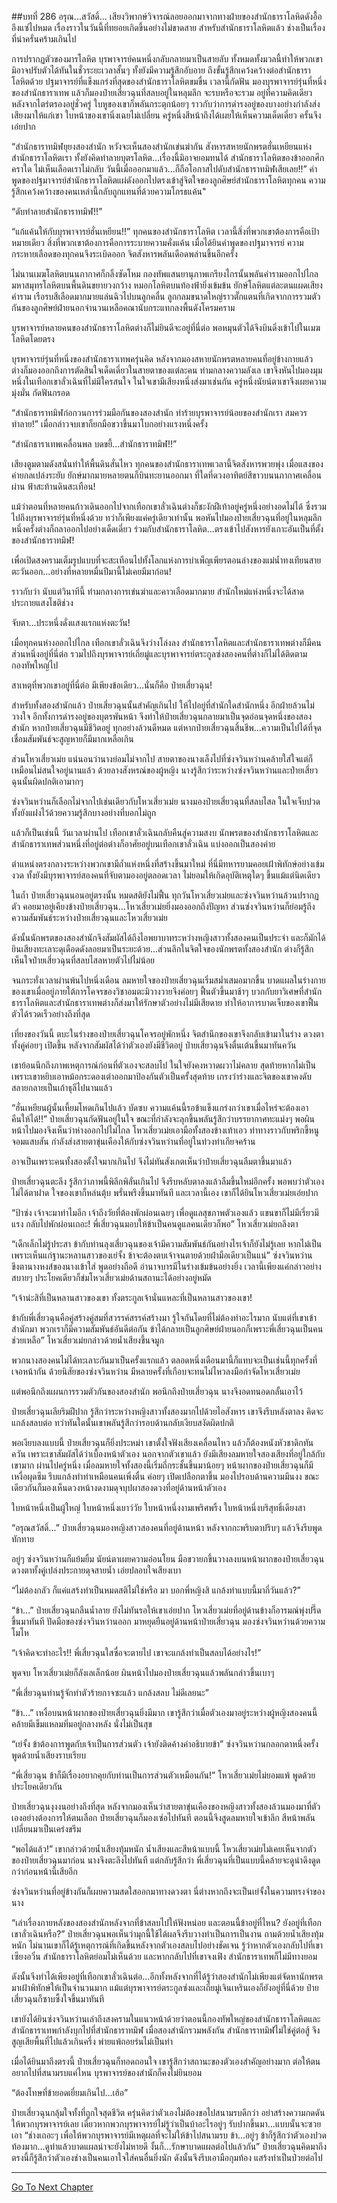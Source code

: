##บทที่ 286 อรุณ...สวัสดิ์...
เสียงวิพากษ์วิจารณ์ลอยออกมาจากทางฝ่ายของสำนักธาราโลหิตดังอื้ออึงแซ่ไปหมด เรื่องราวในวันนี้ที่ทยอยเกิดขึ้นอย่างไม่ขาดสาย สำหรับสำนักธาราโลหิตแล้ว ช่างเป็นเรื่องที่น่าครั่นคร้ามเกินไป

การปรากฏตัวของมารโลหิต บุรพาจารย์คนหนึ่งกลับกลายมาเป็นสายลับ ทั้งหมดทั้งมวลนี้ทำให้พวกเขามิอาจปรับตัวได้ทันในชั่วระยะเวลาสั้นๆ ทั้งยังมีความรู้สึกอับอาย ถึงขั้นรู้สึกเคว้งคว้างต่อสำนักธาราโลหิตด้วย
ปฐมาจารย์ที่แข็งแกร่งที่สุดของสำนักธาราโลหิตขมขื่น เวลานี้กัดฟัน มองบุรพาจารย์รุ่นที่หนึ่งของสำนักธาราเทพ แล้วก็มองป๋ายเสี่ยวฉุนที่สลบอยู่ในหลุมลึก จะรบหรือจะรวม อยู่ที่ความคิดเดียว หลังจากไตร่ตรองอยู่ชั่วครู่ ใบหูของเขาก็พลันกระตุกน้อยๆ ราวกับว่าการดำรงอยู่ของบางอย่างกำลังส่งเสียงมาให้แก่เขา ใบหน้าของเขานิ่งเฉยไม่เปลี่ยน ครู่หนึ่งสีหน้าถึงได้เผยให้เห็นความเด็ดเดี่ยว ครั้นจึงเอ่ยปาก

“สำนักธาราทมิฬยุยงสองสำนัก หวังจะเห็นสองสำนักเข่นฆ่ากัน สังหารสหายนักพรตฮั่นเหยียนแห่งสำนักธาราโลหิตเรา ทั้งยังคิดทำลายบุตรโลหิต...เรื่องนี้มิอาจยอมทนได้ สำนักธาราโลหิตของข้าออกศึกคราใด ไม่เห็นเลือดเราไม่กลับ วันนี้เมื่อออกมาแล้ว...ก็ถือโอกาสไปดับสำนักธาราทมิฬเสียเลย!!” คำพูดของปฐมาจารย์สำนักธาราโลหิตแผ่ดังออกไปตรงเข้าสู่จิตใจของลูกศิษย์สำนักธาราโลหิตทุกคน ความรู้สึกเคว้งคว้างของคนเหล่านี้กลับถูกแทนที่ด้วยความโกรธแค้น"

“ดับทำลายสำนักธาราทมิฬ!!”

“แก้แค้นให้กับบุรพาจารย์ฮั่นเหยียน!!” ทุกคนของสำนักธาราโลหิต เวลานี้สิ่งที่พวกเขาต้องการคือเป้าหมายเดียว สิ่งที่พวกเขาต้องการคือการระบายความคั่งแค้น เมื่อได้ยินคำพูดของปฐมาจารย์ ความกระหายเลือดของทุกคนจึงระเบิดออก จิตสังหารพลันเดือดพล่านขึ้นอีกครั้ง

ไม่นานเมฆโลหิตบนนภากาศก็กลิ้งซัดโหม กองทัพแสนยานุภาพเกรียงไกรนั้นพลันคำรามออกไปไกล มหาสมุทรโลหิตบนพื้นดินขยายวงกว้าง หมอกโลหิตบนท้องฟ้ายิ่งเข้มข้น ยักษ์โลหิตแต่ละตนแผดเสียงคำราม เรือรบสีเลือดมากมายแล่นฉิวไปบนลูกคลื่น ลูกกลมขนาดใหญ่ราวตั๊กแตนที่เกิดจากการรวมตัวกันของลูกศิษย์ฝ่ายนอกจำนวนเหลือคณานับกระแทกลงพื้นดังโครมคราม

บุรพาจารย์หลายคนของสำนักธาราโลหิตต่างก็ไม่ยินดีจะอยู่ที่นี่ต่อ พอหมุนตัวได้จึงบินดิ่งเข้าไปในเมฆโลหิตโดยตรง

บุรพาจารย์รุ่นที่หนึ่งของสำนักธาราเทพครุ่นคิด หลังจากมองสหายนักพรตหลายคนที่อยู่ข้างกายแล้ว ต่างก็มองออกถึงการตัดสินใจเด็ดเดี่ยวในสายตาของแต่ละคน ท่ามกลางความลังเล เขาจึงหันไปมองมุมหนึ่งในเทือกเขาลั่วเฉินที่ไม่มีใครสนใจ ในใจเขามีเสียงหนึ่งส่งมาเช่นกัน ครู่หนึ่งนัยน์ตาเขาจึงเผยความมุ่งมั่น กัดฟันกรอด

“สำนักธาราทมิฬก่อกวนการร่วมมือกันของสองสำนัก ทำร้ายบุรพาจารย์น้อยของสำนักเรา สมควรทำลาย!” เมื่อกล่าวจบเขาก็ยกมือขวาขึ้นมาโบกอย่างแรงหนึ่งครั้ง

“สำนักธาราเทพเคลื่อนพล บดขยี้...สำนักธาราทมิฬ!!”

เสียงตูมตามดังสนั่นทำให้พื้นดินสั่นไหว ทุกคนของสำนักธาราเทพเวลานี้จิตสังหารพวยพุ่ง เมื่อแสงของค่ายกลเปล่งระยับ ยักษ์มากมายหลายตนก็บินทะยานออกมา ที่ใดที่ดวงอาทิตย์สีขาวบนนภากาศเคลื่อนผ่าน ฟ้าสะท้านดินสะเทือน!

แม้ว่าตอนที่หลายคนก้าวเดินออกไปจากเทือกเขาลั่วเฉินต่างก็ชะงักฝีเท้าอยู่ครู่หนึ่งอย่างอดไม่ได้ ซึ่งรวมไปถึงบุรพาจารย์รุ่นที่หนึ่งด้วย ทว่าก็เพียงแค่ครู่เดียวเท่านั้น พอหันไปมองป๋ายเสี่ยวฉุนที่อยู่ในหลุมลึกหนึ่งครั้งต่างก็ถลาออกไปอย่างเด็ดเดี่ยว ร่วมกับสำนักธาราโลหิต...ตรงเข้าไปสังหารยังเกาะอันเป็นที่ตั้งของสำนักธาราทมิฬ!

เพื่อเปิดสงครามเต็มรูปแบบที่จะสะเทือนไปทั้งโลกแห่งการบำเพ็ญเพียรตอนล่างของแม่น้ำทงเทียนสายตะวันออก...อย่างที่หลายหมื่นปีมานี้ไม่เคยมีมาก่อน!

ราวกับว่า นับแต่วินาทีนี้ ท่ามกลางการเข่นฆ่าและคาวเลือดมากมาย สำนักใหม่แห่งหนึ่งจะได้สาดประกายแสงโชติช่วง

จับตา...ประหนึ่งดั่งแสงแรกแห่งตะวัน!

เมื่อทุกคนห่างออกไปไกล เทือกเขาลั่วเฉินจึงว่างโล่งลง สำนักธาราโลหิตและสำนักธาราเทพต่างก็มีคนส่วนหนึ่งอยู่ที่นี่ต่อ รวมไปถึงบุรพาจารย์เถี่ยมู่และบุรพาจารย์ตระกูลซ่งสองคนที่ต่างก็ไม่ได้ติดตามกองทัพใหญ่ไป

สาเหตุที่พวกเขาอยู่ที่นี่ต่อ มีเพียงข้อเดียว...นั่นก็คือ ป๋ายเสี่ยวฉุน!

สำหรับทั้งสองสำนักแล้ว ป๋ายเสี่ยวฉุนนั้นสำคัญเกินไป ให้ไปอยู่ที่สำนักใดสำนักหนึ่ง อีกฝ่ายล้วนไม่วางใจ อีกทั้งการดำรงอยู่ของบุตรพันหน้า จึงทำให้ป๋ายเสี่ยวฉุนกลายมาเป็นจุดอ่อนจุดหนึ่งของสองสำนัก หากป๋ายเสี่ยวฉุนมีชีวิตอยู่ ทุกอย่างล้วนดีหมด แต่หากป๋ายเสี่ยวฉุนสิ้นชีพ...ความเป็นไปได้ที่จุดเชื่อมสัมพันธ์จะสูญหายก็มีมากเหลือเกิน

ส่วนโหวเสี่ยวเม่ย แน่นอนว่านางย่อมไม่จากไป สายตาของนางเล็งไปที่ซ่งจวินหว่านคล้ายใส่ใจแต่ก็เหมือนไม่สนใจอยู่นานแล้ว ด้วยลางสังหรณ์ของผู้หญิง นางรู้สึกว่าระหว่างซ่งจวินหว่านและป๋ายเสี่ยวฉุนนั้นผิดปกติเอามากๆ

ซ่งจวินหว่านก็เลือกไม่จากไปเช่นเดียวกับโหวเสี่ยวเม่ย นางมองป๋ายเสี่ยวฉุนที่สลบไสล ในใจเจ็บปวดทั้งยังแฝงไว้ด้วยความรู้สึกบางอย่างที่บอกไม่ถูก

แล้วก็เป็นเช่นนี้ วันเวลาผ่านไป เทือกเขาลั่วเฉินกลับคืนสู่ความสงบ นักพรตของสำนักธาราโลหิตและสำนักธาราเทพส่วนหนึ่งที่อยู่ต่อต่างก็อาศัยอยู่บนเทือกเขาลั่วเฉิน แบ่งออกเป็นสองค่าย

ตำแหน่งตรงกลางระหว่างพวกเขามีถ้ำแห่งหนึ่งที่สร้างขึ้นมาใหม่ ที่นี่มีทหารยามคอยเฝ้าพิทักษ์อย่างเข้มงวด ทั้งยังมีบุรพาจารย์สองคนที่จับตามองอยู่ตลอดเวลา ไม่ยอมให้เกิดอุบัติเหตุใดๆ ขึ้นแม้แต่นิดเดียว

ในถ้ำ ป๋ายเสี่ยวฉุนนอนอยู่ตรงนั้น หมดสติยังไม่ฟื้น ทุกวันโหวเสี่ยวเม่ยและซ่งจวินหว่านล้วนปรากฏตัว คอยมาอยู่เคียงข้างป๋ายเสี่ยวฉุน...โหวเสี่ยวเม่ยยิ่งมองออกถึงปัญหา ส่วนซ่งจวินหว่านก็ย่อมรู้ถึงความสัมพันธ์ระหว่างป๋ายเสี่ยวฉุนและโหวเสี่ยวเม่ย

ดังนั้นนักพรตของสองสำนักจึงสัมผัสได้ถึงไอพยาบาทระหว่างหญิงสาวทั้งสองคนเป็นประจำ และก็มักได้ยินเสียงทะเลาะดุเดือดดังลอยมาเป็นระยะด้วย...ส่วนลึกในจิตใจของนักพรตทั้งสองสำนัก ต่างก็รู้สึกเห็นใจป๋ายเสี่ยวฉุนที่สลบไสลหายตัวไปไม่น้อย

จนกระทั่งเวลาผ่านพ้นไปหนึ่งเดือน ลมหายใจของป๋ายเสี่ยวฉุนเริ่มสม่ำเสมอมากขึ้น บาดแผลในร่างกายของเขาเมื่ออยู่ภายใต้การโคจรของวิชาอมตะมิวางวายจึงค่อยๆ ฟื้นตัวขึ้นมาช้าๆ บวกกับยาวิเศษที่สำนักธาราโลหิตและสำนักธาราเทพต่างก็ส่งมาให้รักษาตัวอย่างไม่มีเสียดาย ทำให้อาการบาดเจ็บของเขาฟื้นตัวได้รวดเร็วอย่างถึงที่สุด

เที่ยงของวันนี้ ตบะในร่างของป๋ายเสี่ยวฉุนโคจรอยู่พักหนึ่ง จิตสำนึกของเขาจึงกลับเข้ามาในร่าง ดวงตาทั้งคู่ค่อยๆ เปิดขึ้น หลังจากสัมผัสได้ว่าตัวเองยังมีชีวิตอยู่ ป๋ายเสี่ยวฉุนจึงตื่นเต้นขึ้นมาทันควัน

เขาย้อนนึกถึงภาพเหตุการณ์ก่อนที่ตัวเองจะสลบไป ในใจยังคงหวาดผวาไม่คลาย สุดท้ายหากไม่เป็นเพราะเขาหยิบเอาหม้อกระดองเต่าออกมาป้องกันตัวเป็นครั้งสุดท้าย เกรงว่าร่างและจิตของเขาคงดับสลายกลายเป็นเถ้าธุลีไปนานแล้ว

“ฮั่นเหยียนผู้นั้นเหี้ยมโหดเกินไปแล้ว บัดซบ ความแค้นนี้รอข้าแข็งแกร่งกว่าเขาเมื่อไหร่จะต้องเอาคืนให้ได้!!” ป๋ายเสี่ยวฉุนกัดฟันอยู่ในใจ ขณะที่กำลังจะลุกขึ้นพลันรู้สึกว่าบรรยากาศทะแม่งๆ พอผินหน้าไปมองจึงเห็นว่าห่างออกไปไม่ไกล โหวเสี่ยวเม่ยเอามือทั้งสองข้างเท้าเอว ท่าทางราวกับพริกขี้หนูจอมแสบสัน กำลังส่งสายตาขุ่นเคืองให้กับซ่งจวินหว่านที่อยู่ในท่วงท่าเกียจคร้าน

อาจเป็นเพราะคนทั้งสองตั้งใจมากเกินไป จึงไม่ทันสังเกตเห็นว่าป๋ายเสี่ยวฉุนลืมตาขึ้นมาแล้ว

ป๋ายเสี่ยวฉุนตะลึง รู้สึกว่าภาพนี้พิลึกพิลั่นเกินไป จึงรีบหลับตาลงแล้วลืมขึ้นใหม่อีกครั้ง พอพบว่าตัวเองไม่ได้ตาฝาด ใจของเขาก็หล่นตุ้บ พรั่นพรึงขึ้นมาทันที และเวลานี้เอง เขาก็ได้ยินโหวเสี่ยวเม่ยเอ่ยปาก

“ป้าซ่ง เจ้าจะมาทำไมอีก เจ้าถึงวัยที่ต้องพักผ่อนเฉยๆ เพื่อดูแลสุขภาพตัวเองแล้ว แขนขาก็ไม่มีเรี่ยวมีแรง กลับไปพักผ่อนเถอะ! พี่เสี่ยวฉุนมอบให้ข้าเป็นคนดูแลคนเดียวก็พอ” โหวเสี่ยวเม่ยถลึงตา

“เด็กเล็กไม่รู้ประสา ข้ากับท่านลุงเสี่ยวฉุนของเจ้ามีความสัมพันธ์กันอย่างไรเจ้าก็ยังไม่รู้เลย หากไม่เป็นเพราะเห็นแก่ฐานะหลานสาวของเย่จั้ง ข้าจะต้องตบเจ้าจนตายด้วยฝ่ามือเดียวเป็นแน่” ซ่งจวินหว่านขึงตานางหงส์ของนางเข้าใส่ พูดอย่างถือดี อำนาจบารมีในร่างเข้มข้นอย่างยิ่ง เวลานี้เพียงแค่กล่าวอย่างสบายๆ ประโยคเดียวก็ข่มโหวเสี่ยวเม่ยด้านสถานะได้อย่างอยู่หมัด

“เจ้าน่ะสิที่เป็นหลานสาวของเขา ทั้งตระกูลเจ้านั่นแหละที่เป็นหลานสาวของเขา!

ข้ากับพี่เสี่ยวฉุนคือคู่สร้างคู่สมที่สวรรค์สรรค์สร้างมา รู้ใจกันโดยที่ไม่ต้องทำอะไรมาก นับแต่ที่เขาเข้าสำนักมา พวกเราก็มีความสัมพันธ์อันดีต่อกัน ข้าได้กลายเป็นลูกศิษย์ฝ่ายนอกก็เพราะพี่เสี่ยวฉุนเป็นคนช่วยเหลือ” โหวเสี่ยวเม่ยกล่าวด้วยน้ำเสียงขึ้นจมูก

พวกนางสองคนไม่ได้ทะเลาะกันมาเป็นครั้งแรกแล้ว ตลอดหนึ่งเดือนมานี้ก็แทบจะเป็นเช่นนี้ทุกครั้งที่เจอหน้ากัน ด้วยนิสัยของซ่งจวินหว่าน มีหลายครั้งที่เกือบจะทนไม่ไหวลงมือกำจัดโหวเสี่ยวเม่ย

แต่พอนึกถึงแผนการรวมตัวกันของสองสำนัก พอนึกถึงป๋ายเสี่ยวฉุน นางจึงอดทนอดกลั้นเอาไว้

ป๋ายเสี่ยวฉุนเลียริมฝีปาก รู้สึกว่าระหว่างหญิงสาวทั้งสองมากไปด้วยไอสังหาร เขาจึงรีบหลังตาลง คิดจะแกล้งสลบต่อ ทว่าทันใดนั้นเขาพลันรู้สึกว่ารอบด้านกลับเงียบสงัดผิดปกติ

พอเงียบลงแบบนี้ ป๋ายเสี่ยวฉุนก็ยิ่งประหม่า เขาตั้งใจฟังเสียงเคลื่อนไหว แล้วก็ต้องหนังหัวชาดิกทันควัน เพราะเขาสัมผัสได้ว่าเบื้องหน้าตัวเอง นอกจากตัวเขาแล้ว ยังมีเสียงลมหายใจสองเสียงที่อยู่ใกล้กับเขามาก
ผ่านไปครู่หนึ่ง เมื่อลมหายใจทั้งสองนี้เริ่มถี่กระชั้นขึ้นมาน้อยๆ หน้าผากของป๋ายเสี่ยวฉุนก็มีเหงื่อผุดซึม รีบแกล้งทำท่าเหมือนคนเพิ่งตื่น ค่อยๆ เปิดเปลือกตาขึ้น มองไปรอบด้านความมึนงง ขณะเดียวกันก็มองเห็นดวงหน้างดงามดุจบุปผาสองดวงที่อยู่ด้านหน้าตัวเอง

ใบหน้าหนึ่งเป็นผู้ใหญ่ ใบหน้าหนึ่งเยาว์วัย ใบหน้าหนึ่งงามเพริศพริ้ง ใบหน้าหนึ่งบริสุทธิ์เดียงสา

“อรุณสวัสดิ์...” ป๋ายเสี่ยวฉุนมองหญิงสาวสองคนที่อยู่ด้านหน้า หลังจากกะพริบตาปริบๆ แล้วจึงรีบพูดทักทาย

อยู่ๆ ซ่งจวินหว่านก็แย้มยิ้ม นัยน์ตาเผยความอ่อนโยน มือขวายกขึ้นวางลงบนหน้าผากของป๋ายเสี่ยวฉุน ดวงตาทั้งคู่เปล่งประกายดุจสายน้ำ เอ่ยปลอบใจเสียงเบา

“ไม่ต้องกลัว ก็แค่แสร้งทำเป็นหมดสติไม่ใช่หรือ มา บอกพี่หญิงสิ แกล้งทำแบบนี้มากี่วันแล้ว?”

“ข้า...” ป๋ายเสี่ยวฉุนกลืนน้ำลาย ยังไม่ทันรอให้เขาเอ่ยปาก โหวเสี่ยวเม่ยที่อยู่ด้านข้างก็อารมณ์พุ่งปรี๊ดขึ้นมาทันที ปัดมือของซ่งจวินหว่านออก มาหยุดยืนอยู่ด้านหน้าป๋ายเสี่ยวฉุน มองซ่งจวินหว่านด้วยความโมโห

“เจ้าคิดจะทำอะไร!! พี่เสี่ยวฉุนใสซื่อจะตายไป เขาจะแกล้งทำเป็นสลบได้อย่างไร!”

พูดจบ โหวเสี่ยวเม่ยก็ลังเลเล็กน้อย ผินหน้าไปมองป๋ายเสี่ยวฉุนแล้วพลันกล่าวขึ้นเบาๆ

“พี่เสี่ยวฉุนท่านรู้จักทำตัวร้ายกาจซะแล้ว แกล้งสลบ ไม่ดีเลยนะ”

“ข้า...” เหงื่อบนหน้าผากของป๋ายเสี่ยวฉุนยิ่งมีมาก เขารู้สึกว่าเมื่อตัวเองมาอยู่ระหว่างผู้หญิงสองคนนี้ คล้ายมีเข็มแหลมทิ่มอยู่กลางหลัง นั่งไม่เป็นสุข

“เย่จั้ง ข้าต้องการพูดกับเจ้าเป็นการส่วนตัว เจ้ายังติดค้างคำอธิบายข้า” ซ่งจวินหว่านกลอกตาหนึ่งครั้ง พูดด้วยน้ำเสียงราบเรียบ

“พี่เสี่ยวฉุน ข้าก็มีเรื่องอยากคุยกับท่านเป็นการส่วนตัวเหมือนกัน!” โหวเสี่ยวเม่ยไม่ยอมแพ้ พูดด้วยประโยคเดียวกัน

ป๋ายเสี่ยวฉุนงุงงนอย่างถึงที่สุด หลังจากมองเห็นว่าสายตาขุ่นเคืองของหญิงสาวทั้งสองล้วนมองมาที่ตัวเองอย่างต้องการให้ตนเลือก ป๋ายเสี่ยวฉุนก็มองเซ่อไปทันที ตอนนี้จึงสูดลมหายใจเข้าลึก สีหน้าพลันเปลี่ยนมาเป็นเคร่งขรึม

“พอได้แล้ว!” เขากล่าวด้วยน้ำเสียงทุ้มหนัก น้ำเสียงและสีหน้าแบบนี้ โหวเสี่ยวเม่ยไม่เคยเห็นจากตัวของป๋ายเสี่ยวฉุนมาก่อน นางจึงตะลึงไปทันที แต่กลับรู้สึกว่า พี่เสี่ยวฉุนที่เป็นแบบนี้คล้ายจะดูน่าดึงดูดกว่าก่อนหน้านี้เสียอีก

ซ่งจวินหว่านที่อยู่ข้างกันก็เผยความสดใสออกมาทางดวงตา นี่ต่างหากถึงจะเป็นเย่จั้งในความทรงจำของนาง

“เล่าเรื่องภายหลังของสองสำนักหลังจากที่ข้าสลบไปให้ฟังหน่อย และตอนนี้ข้าอยู่ที่ไหน? ยังอยู่ที่เทือกเขาลั่วเฉินหรือ?” ป๋ายเสี่ยวฉุนพอเห็นว่ามุกนี้ใช้ได้ผลจึงรีบวางท่าเป็นการเป็นงาน ถามด้วยน้ำเสียงทุ้มหนัก
ไม่นานเขาก็ได้รู้เหตุการณ์ที่เกิดขึ้นหลังจากตัวเองสลบไปอย่างชัดเจน รู้ว่าหากตัวเองกลับไปที่เขาเซียงอวิ๋น สำนักธาราโลหิตย่อมไม่เห็นด้วย และหากกลับไปที่เขาจงเฟิง สำนักธาราเทพก็ไม่มีทางยอม

ดังนั้นจึงทำได้เพียงอยู่ที่เทือกเขาลั่วเฉินต่อ...อีกทั้งหลังจากที่ได้รู้ว่าสองสำนักไม่เพียงแต่จัดหานักพรตมาเฝ้าพิทักษ์ให้เป็นจำนวนมาก แม้แต่บุรพาจารย์ตระกูลซ่งและเถี่ยมู่เจินเหรินเองก็ยังอยู่ที่นี่ด้วย ป๋ายเสี่ยวฉุนก็ซาบซึ้งใจขึ้นมาทันที

เขายังได้ยินซ่งจวินหว่านเล่าถึงสงครามในแนวหน้าด้วยว่าตอนนี้กองทัพใหญ่ของสำนักธาราโลหิตและสำนักธาราเทพกำลังบุกไปที่สำนักธาราทมิฬ เมื่อสองสำนักรวมพลังกัน สำนักธาราทมิฬไม่ใช่คู่ต่อสู้ จึงสูญเสียพื้นที่ไปแล้วเกินครึ่ง พ่ายแพ้ถอยร่นไม่เป็นท่า

เมื่อได้ยินมาถึงตรงนี้ ป๋ายเสี่ยวฉุนก็ทอดถอนใจ เขารู้สึกว่าสถานะของตัวเองสำคัญอย่างมาก ต่อให้ตนอยากไปที่สนามรบแค่ไหน บุรพาจารย์ของสำนักก็คงไม่ยินยอม

“ต้องโทษที่ข้ายอดเยี่ยมเกินไป...เฮ้อ”

ป๋ายเสี่ยวฉุนกลุ้มใจทั้งที่ถูกใจสุดชีวิต ครุ่นคิดว่าตัวเองไม่ต้องขอไปสนามรบดีกว่า อย่าสร้างความกดดันให้พวกบุรพาจารย์เลย เดี๋ยวหากพวกบุรพาจารย์ไม่รู้ว่าเป็นบ้าอะไรอยู่ๆ รับปากขึ้นมา...แบบนั้นจะซวยเอา
“ช่างเถอะๆ เพื่อให้พวกบุรพาจารย์มีเหตุผลที่จะไม่ให้ข้าไปสนามรบ ข้า...อยู่ๆ ข้าก็รู้สึกว่าตัวเองปวดท้องมาก...ดูท่าแล้วบาดแผลน่าจะยังไม่หายดี งั้นก็...รักษาบาดแผลต่อไปแล้วกัน” ป๋ายเสี่ยวฉุนคิดมาถึงตรงนี้ก็รู้สึกว่าตัวเองช่างเป็นคนเอาใจใส่คนอื่นยิ่งนัก ดังนั้นจึงรีบเอามือกุมท้อง แสร้งทำเป็นป่วยต่อไป

------


[Go To Next Chapter]( ./104.md)